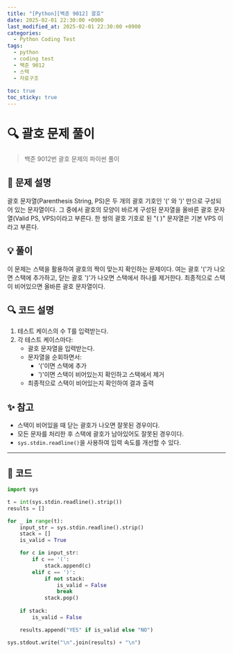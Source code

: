 ```yaml
---
title: "[Python][백준 9012] 괄호"
date: 2025-02-01 22:30:00 +0900
last_modified_at: 2025-02-01 22:30:00 +0900
categories:
  - Python Coding Test
tags:
  - python
  - coding test
  - 백준 9012
  - 스택
  - 자료구조
  
toc: true
toc_sticky: true
---
```


# 🔍 괄호 문제 풀이

> 백준 9012번 괄호 문제의 파이썬 풀이

## 📝 문제 설명

괄호 문자열(Parenthesis String, PS)은 두 개의 괄호 기호인 '(' 와 ')' 만으로 구성되어 있는 문자열이다. 그 중에서 괄호의 모양이 바르게 구성된 문자열을 올바른 괄호 문자열(Valid PS, VPS)이라고 부른다. 한 쌍의 괄호 기호로 된 "( )" 문자열은 기본 VPS 이라고 부른다.

## 💡 풀이

이 문제는 스택을 활용하여 괄호의 짝이 맞는지 확인하는 문제이다. 여는 괄호 '('가 나오면 스택에 추가하고, 닫는 괄호 ')'가 나오면 스택에서 하나를 제거한다. 최종적으로 스택이 비어있으면 올바른 괄호 문자열이다.

## 🔍 코드 설명

1. 테스트 케이스의 수 T를 입력받는다.
2. 각 테스트 케이스마다:
   - 괄호 문자열을 입력받는다.
   - 문자열을 순회하면서:
     - '('이면 스택에 추가
     - ')'이면 스택이 비어있는지 확인하고 스택에서 제거
   - 최종적으로 스택이 비어있는지 확인하여 결과 출력

## ✨ 참고

- 스택이 비어있을 때 닫는 괄호가 나오면 잘못된 경우이다.
- 모든 문자를 처리한 후 스택에 괄호가 남아있어도 잘못된 경우이다.
- `sys.stdin.readline()`을 사용하여 입력 속도를 개선할 수 있다.

---

## 📝 코드

```python
import sys

t = int(sys.stdin.readline().strip())
results = []

for _ in range(t):
    input_str = sys.stdin.readline().strip()
    stack = []
    is_valid = True

    for c in input_str:
        if c == '(':
            stack.append(c)
        elif c == ')':
            if not stack:
                is_valid = False
                break
            stack.pop()
    
    if stack:
        is_valid = False

    results.append("YES" if is_valid else "NO")

sys.stdout.write("\n".join(results) + "\n")
``` 